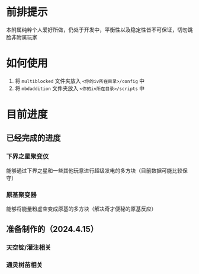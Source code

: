 # 前排提示
本附属纯粹个人爱好所做，仍处于开发中，平衡性以及稳定性皆不可保证，切勿跳脸非附属玩家

# 如何使用
1. 将 `multiblocked` 文件夹放入 `<你的iv所在目录>/config` 中
2. 将 `mbdaddition` 文件夹放入 `<你的iv所在目录>/scripts` 中

# 目前进度
## 已经完成的进度
### 下界之星聚变仪
能够通过下界之星和一些其他玩意进行超级发电的多方块（目前数据可能比较保守）

### 原基聚变器
能够将能量粉虚空变成原基的多方块（解决奇才便秘的原基反应）

## 准备制作的（2024.4.15）
### 天空锭/灌注相关
### 通灵树苗相关